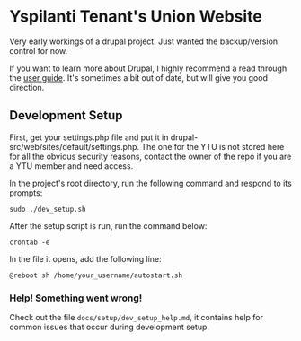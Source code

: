 # Yspilanti Tenant's Union Website

Very early workings of a drupal project. Just wanted the backup/version control for now.

If you want to learn more about Drupal, I highly recommend a read through the [user guide](https://www.drupal.org/docs/user_guide/en/index.html). It's sometimes a bit out of date, but will give you good direction.

## Development Setup

First, get your settings.php file and put it in drupal-src/web/sites/default/settings.php. The one for the YTU is not stored here for all the obvious security reasons, contact the owner of the repo if you are a YTU member and need access.

In the project's root directory, run the following command and respond to its prompts:

`sudo ./dev_setup.sh`

After the setup script is run, run the command below:

`crontab -e`

In the file it opens, add the following line:

`@reboot sh /home/your_username/autostart.sh`

### Help! Something went wrong!

Check out the file `docs/setup/dev_setup_help.md`, it contains help for common issues that occur during development setup.
